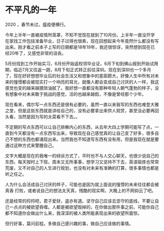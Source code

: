 # 不平凡的一年

2020 ，春节未过，瘟疫便横行。

今年上半年一直被疫情所笼罩，不知不觉现在就到了10月份。上半年一直没开学在家找工作包括准备毕业，日子过得也很素，现在回想起来今年竟然什么都没有写出来。刚才看之前本子上写的日期都是18年19年，我还很惊讶，突然想到现在已经20年了，又感觉非常的沮丧。

5月份找到工作开始实习，6月份开始返校领毕业证，6月下旬到佛山报到开始试用期，临近7月又往返一趟，8月下旬正式转正前往深圳。现在到深圳也一个多月了，现在好好想想毕业后的社会生活又和想象中的差距颇大，好像人生中所有对未来的憧憬都会被现实打一个响亮的耳光，就像人都会变成自己讨厌的人一样，我这感觉也变的越来越猥琐油腻了。我好想一直都没有那种年轻人朝气蓬勃的样子，没有想象中对未来敢于挑战的感觉，活的也越来越假，不像是曾经那个少年。

现在看来，偶尔写一点东西还是很有必要的，虽然一直以来我写的东西也难登大雅之堂，但是这些东西就是讲给自己的，没有必要拿出来供人观赏，甚至没必要再回头看，当然是因为写的太菜看不下去。。

不定期的写点东西可以让自己排解内心的东西，从去年大四上学期可能写了点，一直到今天都没有一点东西写出来，导致现在自己感觉真的让自己变了好多，很多自己不想的东西也都涌现出来。当然我也不知道写东西有没有用，但是我现在就是要通过这种方式来警醒自己。

文字大概是现在的我唯一的倾诉方式了，平时也不与人交心聊天，也很少说自己的东西，每天按时上下班，周末又无所事事，想学习又坚持不下去，英语锻炼也常常荒废，又不对自己的人生进行规划，也没有对未来有准确的打算，很多事情也都是听之任之。

人为什么会活成自己讨厌的样子，可能也是因为就上面说的憧憬的未来往往都会被 真香 打败，或者说自己的想法太天真，残酷的现实啊，大晚上的不网抑云了吧。

还是经常的捋捋吧，君子爱财，盗亦有道。坚守自己应该去坚守的底线，不要让自己一点点的被欲望吞噬。人都是被欲望毁掉的，在你做出那件事之前，可能你自己都不知道你会做出什么来，我深深的被人类所能表现出来的欲望所震惊。

但行好事，莫问前程。多做自己感兴趣的事，做自己应该做的事情。


